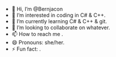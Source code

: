 - 👋 Hi, I’m @Bernjacon
- 👀 I’m interested in coding in C# & C++.
- 🌱 I’m currently learning C# & C++ & git.
- 💞️ I’m looking to collaborate on whatever.
- 📫 How to reach me .
- 😄 Pronouns: she/her.
- ⚡ Fun fact: .

<!---
Bernjacon/Bernjacon is a ✨ special ✨ repository because its `README.md` (this file) appears on your GitHub profile.
You can click the Preview link to take a look at your changes.
--->
